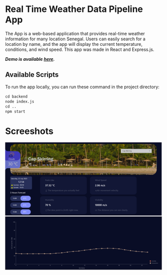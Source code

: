 # Real Time Weather Data Pipeline App

The App is a web-based application that provides real-time weather information for many location Senegal. Users can easily search for a location by name, and the app will display the current temperature, conditions, and wind speed. This app was made in React and Express.js.

**_Demo is available [here](https://drive.google.com/file/d/1JljI9L7z8Q8N1XB0GEF7gTe9rIeLC1gB/view?usp=sharing)._**

## Available Scripts

To run the app locally, you can run these command in the project directory:

```shell
cd backend
node index.js
cd ..
npm start
```

# Screeshots

![image](image.png)
![image](image-1.png)
